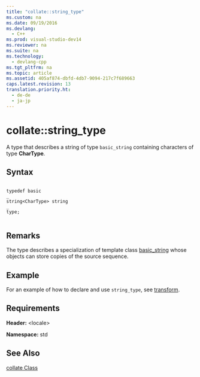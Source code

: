 ```yaml
---
title: "collate::string_type"
ms.custom: na
ms.date: 09/19/2016
ms.devlang: 
  - C++
ms.prod: visual-studio-dev14
ms.reviewer: na
ms.suite: na
ms.technology: 
  - devlang-cpp
ms.tgt_pltfrm: na
ms.topic: article
ms.assetid: 405af874-dbfd-4db7-9094-217c7f689663
caps.latest.revision: 13
translation.priority.ht: 
  - de-de
  - ja-jp
---
```

# collate::string_type
A type that describes a string of type `basic_string` containing characters of type **CharType**.  
  
## Syntax  
  
```  
  
typedef basic  
_  
string<CharType> string  
_  
type;  
  
```  
  
## Remarks  
 The type describes a specialization of template class [basic_string](../vs140/basic_string-Class.md) whose objects can store copies of the source sequence.  
  
## Example  
 For an example of how to declare and use `string_type`, see [transform](../vs140/collate--transform.md).  
  
## Requirements  
 **Header:** <locale\>  
  
 **Namespace:** std  
  
## See Also  
 [collate Class](../vs140/collate-Class.md)